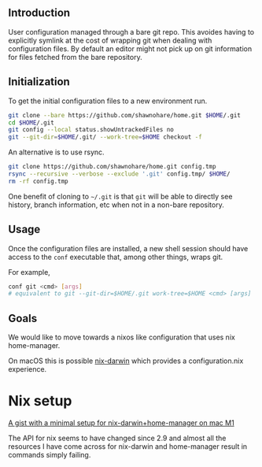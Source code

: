 ## Introduction

User configuration managed through a bare git repo. This avoides having to
explicitly symlink at the cost of wrapping git when dealing with configuration
files. By default an editor might not pick up on git information for files
fetched from the bare repository.

## Initialization

To get the initial configuration files to a new environment run.

```bash
git clone --bare https://github.com/shawnohare/home.git $HOME/.git
cd $HOME/.git
git config --local status.showUntrackedFiles no
git --git-dir=$HOME/.git/ --work-tree=$HOME checkout -f
```

An alternative is to use rsync.
```bash
git clone https://github.com/shawnohare/home.git config.tmp
rsync --recursive --verbose --exclude '.git' config.tmp/ $HOME/
rm -rf config.tmp
```

One benefit of cloning to `~/.git` is that `git` will be able to directly see
history, branch information, etc when not in a non-bare repository.

## Usage

Once the configuration files are installed, a new shell session should have
access to the `conf` executable that, among other things, wraps git.

For example,

```bash
conf git <cmd> [args]
# equivalent to git --git-dir=$HOME/.git work-tree=$HOME <cmd> [args]
```

## Goals

We would like to move towards a nixos like configuration that uses nix
home-manager.

On macOS this is possible [nix-darwin](https://github.com/LnL7/nix-darwin)
which provides a configuration.nix experience.


# Nix setup

[A gist with a minimal setup for nix-darwin+home-manager on mac M1](https://gist.github.com/jmatsushita/5c50ef14b4b96cb24ae5268dab613050)

The API for nix seems to have changed since 2.9 and almost all the
resources I have come across for nix-darwin and home-manager result in commands
simply failing.

